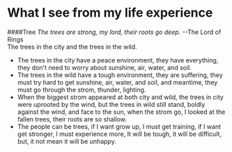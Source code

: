 What I see from my life experience
==================================

####Tree
_The trees are strong, my lord, their roots go deep._ --The Lord of Rings   
The trees in the city and the trees in the wild.  
* The trees in the city have a peace environment, they have everything, they don't need to worry about sunshine, air, water, and soil.  
* The trees in the wild have a tough environment, they are suffering, they must try hard to get sunshine, air, water, and soil, and meantime, they must go through the strom, thunder, lighting.  
* When the biggest strom appeared at both city and wild, the trees in city were uprooted by the wind, but the trees in wild still stand, boldly against the wind, and face to the sun, when the strom go, I looked at the fallen trees, their roots are so shallow.  
* The people can be trees, if I want grow up, I must get training, if I want get stronger, I must experience more, It will be tough, it will be difficult, but, it not mean it will be unhappy.  
